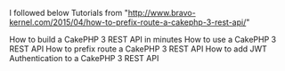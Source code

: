 
I followed below Tutorials from "http://www.bravo-kernel.com/2015/04/how-to-prefix-route-a-cakephp-3-rest-api/" 

How to build a CakePHP 3 REST API in minutes
How to use a CakePHP 3 REST API
How to prefix route a CakePHP 3 REST API
How to add JWT Authentication to a CakePHP 3 REST API

